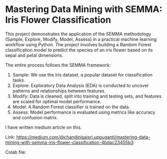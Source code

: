 # Mastering Data Mining with SEMMA: Iris Flower Classification

This project demonstrates the application of the SEMMA methodology (Sample, Explore, Modify, Model, Assess) in a practical machine learning workflow using Python. The project involves building a Random Forest classification model to predict the species of an iris flower based on its sepal and petal dimensions.

The entire process follows the SEMMA framework:

1. Sample: We use the Iris dataset, a popular dataset for classification tasks.
2. Explore: Exploratory Data Analysis (EDA) is conducted to uncover patterns and relationships between features.
3. Modify: Data is cleaned, split into training and testing sets, and features are scaled for optimal model performance.
4. Model: A Random Forest classifier is trained on the data.
5. Assess: Model performance is evaluated using metrics like accuracy and confusion matrix.

I have written medium article on this.

Link: https://medium.com/@chandinisaisri.uppuganti/mastering-data-mining-with-semma-iris-flower-classification-4bdac23455b3

Colab file: 
